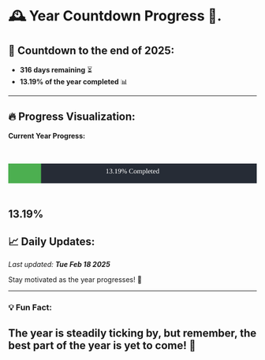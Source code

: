 
# &#x1F570; **Year Countdown Progress** &#x1F389;.

## &#x1F4C5; Countdown to the end of 2025:
- **316 days remaining** &#x23F3;
- **13.19% of the year completed** &#x1F4CA;

---

## &#x1F525; **Progress Visualization**:

**Current Year Progress:**

<br><br>
![Progress Bar](https://raw.githubusercontent.com/dayanidigv/year-countdown-progress/main/progress-bar.svg)
<br><br>

**13.19%**
---

## &#x1F4C8; **Daily Updates**:

_Last updated: **Tue Feb 18 2025**_

Stay motivated as the year progresses! &#x1F680;

--- 

### &#x1F4A1; **Fun Fact:**
The year is steadily ticking by, but remember, the best part of the year is yet to come! &#x1F31F;
---
